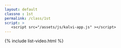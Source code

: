 ```yaml
---
layout: default
classno : 1st
permalink: /class/1st
script: >
   <script src="/assets/js/kalvi-app.js" ></script>
---
```

{% include list-video.html %}